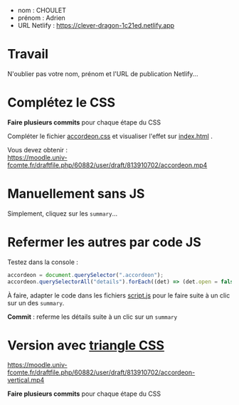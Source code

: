- nom : CHOULET
- prénom : Adrien
- URL Netlify : https://clever-dragon-1c21ed.netlify.app

# Travail

N'oublier pas votre nom, prénom et l'URL de publication Netlify...

# Complétez le CSS

**Faire plusieurs commits** pour chaque étape du CSS

Compléter le fichier [accordeon.css](/src/css/components/accordeon.css) et visualiser l'effet sur [index.html](/index.html) .

Vous devez obtenir :\
https://moodle.univ-fcomte.fr/draftfile.php/60882/user/draft/813910702/accordeon.mp4

# Manuellement sans JS

Simplement, cliquez sur les `summary`...

# Refermer les autres par code JS

Testez dans la console :

```js
accordeon = document.querySelector(".accordeon");
accordeon.querySelectorAll("details").forEach((det) => (det.open = false));
```

À faire, adapter le code dans les fichiers [script.js](/src/js/script.js) pour le faire suite à un clic sur un des `summary`.

**Commit** : referme les détails suite à un clic sur un `summary`

# Version avec [triangle CSS](https://css-tricks.com/snippets/css/css-triangle/)

https://moodle.univ-fcomte.fr/draftfile.php/60882/user/draft/813910702/accordeon-vertical.mp4

**Faire plusieurs commits** pour chaque étape du CSS

